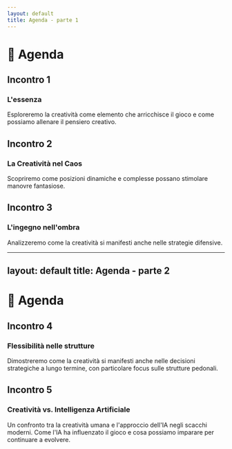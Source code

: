 ```yaml
---
layout: default
title: Agenda - parte 1
---
```


# 📅 Agenda

<div class="grid grid-cols-3 gap-4 mt-12">

  <!-- Incontro 1 -->
  <div v-click="1" class="p-2 bg-gray-50 dark:bg-gray-900 border-l-4 border-blue-400 shadow-sm rounded-lg min-w-[120px]">
    <h2 class="text-sm text-blue-400">Incontro 1</h2>
    <h3 class="text-xs">L'essenza</h3>
    <p class="mt-2 text-xs">
        Esploreremo la creatività come elemento che arricchisce il gioco e come possiamo allenare il pensiero creativo.
    </p>
  </div>

  <!-- Incontro 2 -->
  <div v-click="2" class="p-2 bg-gray-50 dark:bg-gray-900 border-l-4 border-green-400 shadow-sm rounded-lg min-w-[120px]">
    <h2 class="text-sm text-green-400">Incontro 2</h2>
    <h3 class="text-xs">La Creatività nel Caos</h3>
    <p class="mt-2 text-xs">
      Scopriremo come posizioni dinamiche e complesse possano stimolare manovre fantasiose.
    </p>
  </div>

  <!-- Incontro 3 -->
  <div v-click="3" class="p-2 bg-gray-50 dark:bg-gray-900 border-l-4 border-red-400 shadow-sm rounded-lg min-w-[120px]">
    <h2 class="text-sm text-red-400">Incontro 3</h2>
    <h3 class="text-xs">L'ingegno nell'ombra</h3>
    <p class="mt-2 text-xs">
      Analizzeremo come la creatività si manifesti anche nelle strategie difensive.
    </p>
  </div>

</div>

<Footer />

---
layout: default
title: Agenda - parte 2
---

# 📅 Agenda

<div class="grid grid-cols-2 gap-4 mt-12">

  <!-- Incontro 4 -->
  <div v-click="1" class="p-2 bg-gray-50 dark:bg-gray-900 border-l-4 border-yellow-400 shadow-sm rounded-lg min-w-[120px]">
    <h2 class="text-sm text-yellow-400">Incontro 4</h2>
    <h3 class="text-xs">Flessibilità nelle strutture</h3>
    <p class="mt-2 text-xs">
      Dimostreremo come la creatività si manifesti anche nelle decisioni strategiche a lungo termine, con particolare focus sulle strutture pedonali.
    </p>
  </div>

  <!-- Incontro 5 -->
  <div v-click="2" class="p-2 bg-gray-50 dark:bg-gray-900 border-l-4 border-purple-400 shadow-sm rounded-lg min-w-[120px]">
    <h2 class="text-sm text-purple-400">Incontro 5</h2>
    <h3 class="text-xs ">Creatività vs. Intelligenza Artificiale</h3>
    <p class="mt-2 text-xs">
      Un confronto tra la creatività umana e l'approccio dell'IA negli scacchi moderni. Come l'IA ha influenzato il gioco e cosa possiamo imparare per continuare a evolvere.
    </p>
  </div>

</div>

<Footer />
